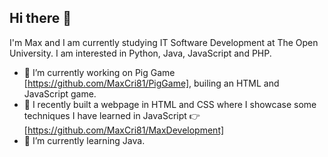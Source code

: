 ## Hi there 👋
I'm Max and I am currently studying IT Software Development at The Open University. I am interested in Python, Java, JavaScript and PHP.

- 🔭 I’m currently working on Pig Game [https://github.com/MaxCri81/PigGame], builing an HTML and JavaScript game.
- 🎉 I recently built a webpage in HTML and CSS where I showcase some techniques I have learned in JavaScript 👉 [https://github.com/MaxCri81/MaxDevelopment]
- 🌱 I’m currently learning Java.

<!--
**MassimilianoCrisafulli/MassimilianoCrisafulli** is a ✨ _special_ ✨ repository because its `README.md` (this file) appears on your GitHub profile.

Here are some ideas to get you started:

- 🔭 I’m currently working on ...
- 🌱 I’m currently learning ...
- 👯 I’m looking to collaborate on ...
- 🤔 I’m looking for help with ...
- 💬 Ask me about ...
- 📫 How to reach me: ...
- 😄 Pronouns: ...
- ⚡ Fun fact: ...
-->
